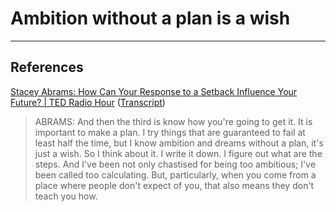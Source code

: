 # Ambition without a plan is a wish

- - -
## References
[Stacey Abrams: How Can Your Response to a Setback Influence Your Future? | TED Radio Hour](https://www.npr.org/2020/10/02/919110472/stacey-abrams-how-can-your-response-to-a-setback-influence-your-future) ([Transcript](https://www.npr.org/transcripts/919110472))
> ABRAMS: And then the third is know how you're going to get it. It is important to make a plan. I try things that are guaranteed to fail at least half the time, but I know ambition and dreams without a plan, it's just a wish. So I think about it. I write it down. I figure out what are the steps. And I've been not only chastised for being too ambitious; I've been called too calculating. But, particularly, when you come from a place where people don't expect of you, that also means they don't teach you how.

<!-- #evergreen #planning -->

<!-- {BearID:EF912362-33EF-46D0-9444-26337E6DA0E2-35238-0000334AE4603D8E} -->

